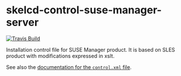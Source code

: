 skelcd-control-suse-manager-server
===================

[![Travis Build](https://travis-ci.org/yast/skelcd-control-SLES4SAP.svg?branch=master)](https://travis-ci.org/yast/skelcd-control-SLES)


Installation control file for SUSE Manager product. It is based on SLES
product with modifications expressed in xslt.

See also the [documentation for the `control.xml` file][1].

[1]: https://github.com/yast/yast-installation/blob/master/doc/control-file.md
